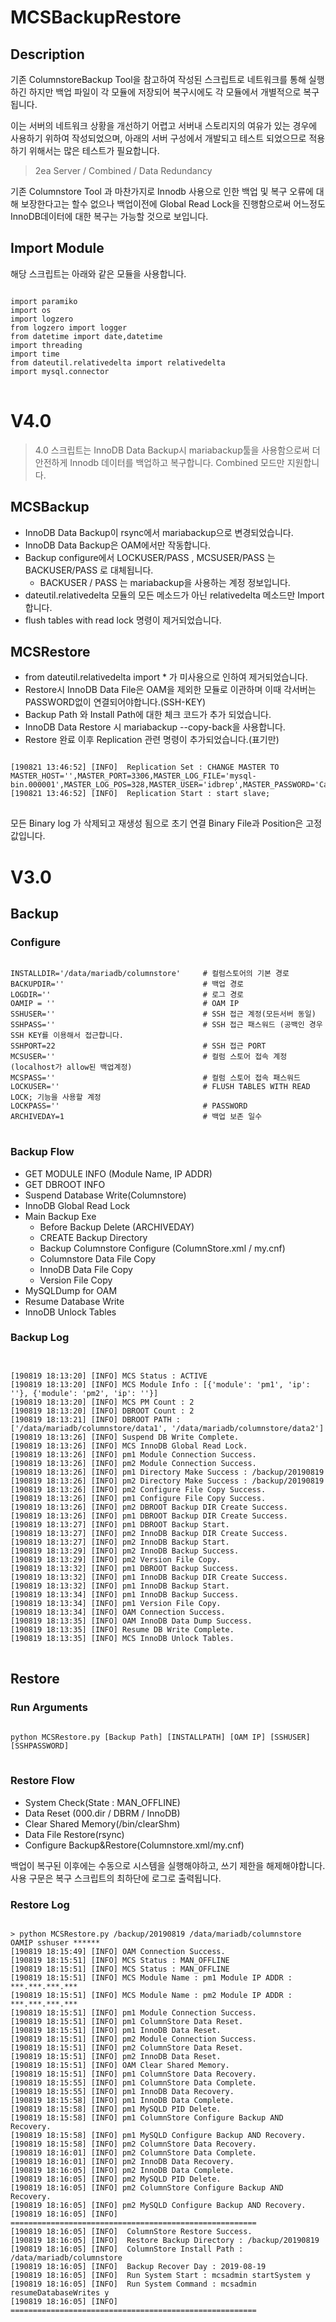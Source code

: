 # MCSBackupRestore
## Description
기존 ColumnstoreBackup Tool을 참고하여 작성된 스크립트로 네트워크를 통해 실행하긴 하지만 백업 파일이 각 모듈에 저장되어 복구시에도 각 모듈에서 개별적으로 복구됩니다. 

이는 서버의 네트워크 상황을 개선하기 어렵고 서버내 스토리지의 여유가 있는 경우에 사용하기 위하여 작성되었으며, 아래의 서버 구성에서 개발되고 테스트 되었으므로 적용하기 위해서는 많은 테스트가 필요합니다. 

> 2ea Server / Combined / Data Redundancy

기존 Columnstore Tool 과 마찬가지로 Innodb 사용으로 인한 백업 및 복구 오류에 대해 보장한다고는 할수 없으나 백업이전에 Global Read Lock을 진행함으로써 어느정도 InnoDB데이터에 대한 복구는 가능할 것으로 보입니다.

## Import Module
해당 스크립트는 아래와 같은 모듈을 사용합니다. 
<pre>
<code>
import paramiko
import os
import logzero
from logzero import logger
from datetime import date,datetime
import threading
import time
from dateutil.relativedelta import relativedelta
import mysql.connector
</code>
</pre>
# V4.0
> 4.0 스크립트는 InnoDB Data Backup시 mariabackup툴을 사용함으로써 더 안전하게 Innodb 데이터를 백업하고 복구합니다.
> Combined 모드만 지원합니다.
## MCSBackup
+ InnoDB Data Backup이 rsync에서 mariabackup으로 변경되었습니다. 
+ InnoDB Data Backup은 OAM에서만 작동합니다. 
+ Backup configure에서 LOCKUSER/PASS , MCSUSER/PASS 는 BACKUSER/PASS 로 대체됩니다.
  + BACKUSER / PASS 는 mariabackup을 사용하는 계정 정보입니다.
+ dateutil.relativedelta 모듈의 모든 메소드가 아닌 relativedelta 메소드만 Import 합니다.
+ flush tables with read lock 명령이 제거되었습니다. 

## MCSRestore
+ from dateutil.relativedelta import * 가 미사용으로 인하여 제거되었습니다.
+ Restore시 InnoDB Data File은 OAM을 제외한 모듈로 이관하며 이때 각서버는 PASSWORD없이 연결되어야합니다.(SSH-KEY)
+ Backup Path 와 Install Path에 대한 체크 코드가 추가 되었습니다. 
+ InnoDB Data Restore 시 mariabackup --copy-back을 사용합니다. 
+ Restore 완료 이후 Replication 관련 명령이 추가되었습니다.(표기만)
<pre>
<code>
[190821 13:46:52] [INFO]  Replication Set : CHANGE MASTER TO MASTER_HOST='',MASTER_PORT=3306,MASTER_LOG_FILE='mysql-bin.000001',MASTER_LOG_POS=328,MASTER_USER='idbrep',MASTER_PASSWORD='Calpont1';
[190821 13:46:52] [INFO]  Replication Start : start slave;
</code>
</pre>
모든 Binary log 가 삭제되고 재생성 됨으로 초기 연결 Binary File과 Position은 고정값입니다. 


# V3.0
## Backup
### Configure
<pre>
<code>
INSTALLDIR='/data/mariadb/columnstore'     # 컬럼스토어의 기본 경로
BACKUPDIR=''                               # 백업 경로
LOGDIR=''                                  # 로그 경로
OAMIP = ''                                 # OAM IP
SSHUSER=''                                 # SSH 접근 계정(모든서버 동일)
SSHPASS=''                                 # SSH 접근 패스워드 (공백인 경우 SSH KEY를 이용해서 접근합니다.
SSHPORT=22                                 # SSH 접근 PORT
MCSUSER=''                                 # 컬럼 스토어 접속 계정(localhost가 allow된 백업계정)
MCSPASS=''                                 # 컬럼 스토어 접속 패스워드
LOCKUSER=''                                # FLUSH TABLES WITH READ LOCK; 기능을 사용할 계정
LOCKPASS=''                                # PASSWORD
ARCHIVEDAY=1                               # 백업 보존 일수
</code>
</pre>

### Backup Flow
+ GET MODULE INFO (Module Name, IP ADDR)
+ GET DBROOT INFO
+ Suspend Database Write(Columnstore)
+ InnoDB Global Read Lock
+ Main Backup Exe
  + Before Backup Delete (ARCHIVEDAY)
  + CREATE Backup Directory
  + Backup Columnstore Configure (ColumnStore.xml / my.cnf)
  + Columnstore Data File Copy
  + InnoDB Data File Copy
  + Version File Copy
+ MySQLDump for OAM
+ Resume Database Write
+ InnoDB Unlock Tables

### Backup Log
<pre>
<code>

[190819 18:13:20] [INFO] MCS Status : ACTIVE
[190819 18:13:20] [INFO] MCS Module Info : [{'module': 'pm1', 'ip': ''}, {'module': 'pm2', 'ip': ''}]
[190819 18:13:20] [INFO] MCS PM Count : 2
[190819 18:13:20] [INFO] DBROOT Count : 2
[190819 18:13:21] [INFO] DBROOT PATH : ['/data/mariadb/columnstore/data1', '/data/mariadb/columnstore/data2']
[190819 18:13:26] [INFO] Suspend DB Write Complete.
[190819 18:13:26] [INFO] MCS InnoDB Global Read Lock.
[190819 18:13:26] [INFO] pm1 Module Connection Success.
[190819 18:13:26] [INFO] pm2 Module Connection Success.
[190819 18:13:26] [INFO] pm1 Directory Make Success : /backup/20190819
[190819 18:13:26] [INFO] pm2 Directory Make Success : /backup/20190819
[190819 18:13:26] [INFO] pm2 Configure File Copy Success.
[190819 18:13:26] [INFO] pm1 Configure File Copy Success.
[190819 18:13:26] [INFO] pm2 DBROOT Backup DIR Create Success.
[190819 18:13:26] [INFO] pm1 DBROOT Backup DIR Create Success.
[190819 18:13:27] [INFO] pm1 DBROOT Backup Start.
[190819 18:13:27] [INFO] pm2 InnoDB Backup DIR Create Success.
[190819 18:13:27] [INFO] pm2 InnoDB Backup Start.
[190819 18:13:29] [INFO] pm2 InnoDB Backup Success.
[190819 18:13:29] [INFO] pm2 Version File Copy.
[190819 18:13:32] [INFO] pm1 DBROOT Backup Success.
[190819 18:13:32] [INFO] pm1 InnoDB Backup DIR Create Success.
[190819 18:13:32] [INFO] pm1 InnoDB Backup Start.
[190819 18:13:34] [INFO] pm1 InnoDB Backup Success.
[190819 18:13:34] [INFO] pm1 Version File Copy.
[190819 18:13:34] [INFO] OAM Connection Success.
[190819 18:13:35] [INFO] OAM InnoDB Data Dump Success.
[190819 18:13:35] [INFO] Resume DB Write Complete.
[190819 18:13:35] [INFO] MCS InnoDB Unlock Tables.
</code>
</pre>

## Restore
### Run Arguments
<pre>
<code>
python MCSRestore.py [Backup Path] [INSTALLPATH] [OAM IP] [SSHUSER] [SSHPASSWORD]
</code>
</pre>

### Restore Flow
+ System Check(State : MAN_OFFLINE)
+ Data Reset (000.dir / DBRM / InnoDB)
+ Clear Shared Memory(/bin/clearShm)
+ Data File Restore(rsync)
+ Configure Backup&Restore(Columnstore.xml/my.cnf)

백업이 복구된 이후에는 수동으로 시스템을 실행해야하고, 쓰기 제한을 해제해야합니다. 사용 구문은 복구 스크립트의 최하단에 로그로 출력됩니다. 

### Restore Log
<pre>
<code>
> python MCSRestore.py /backup/20190819 /data/mariadb/columnstore OAMIP sshuser ******
[190819 18:15:49] [INFO] OAM Connection Success.
[190819 18:15:51] [INFO] MCS Status : MAN_OFFLINE
[190819 18:15:51] [INFO] MCS Status : MAN_OFFLINE
[190819 18:15:51] [INFO] MCS Module Name : pm1 Module IP ADDR : ***.***.***.***
[190819 18:15:51] [INFO] MCS Module Name : pm2 Module IP ADDR : ***.***.***.***
[190819 18:15:51] [INFO] pm1 Module Connection Success.
[190819 18:15:51] [INFO] pm1 ColumnStore Data Reset.
[190819 18:15:51] [INFO] pm1 InnoDB Data Reset.
[190819 18:15:51] [INFO] pm2 Module Connection Success.
[190819 18:15:51] [INFO] pm2 ColumnStore Data Reset.
[190819 18:15:51] [INFO] pm2 InnoDB Data Reset.
[190819 18:15:51] [INFO] OAM Clear Shared Memory.
[190819 18:15:51] [INFO] pm1 ColumnStore Data Recovery.
[190819 18:15:55] [INFO] pm1 ColumnStore Data Complete.
[190819 18:15:55] [INFO] pm1 InnoDB Data Recovery.
[190819 18:15:58] [INFO] pm1 InnoDB Data Complete.
[190819 18:15:58] [INFO] pm1 MySQLD PID Delete.
[190819 18:15:58] [INFO] pm1 ColumnStore Configure Backup AND Recovery.
[190819 18:15:58] [INFO] pm1 MySQLD Configure Backup AND Recovery.
[190819 18:15:58] [INFO] pm2 ColumnStore Data Recovery.
[190819 18:16:01] [INFO] pm2 ColumnStore Data Complete.
[190819 18:16:01] [INFO] pm2 InnoDB Data Recovery.
[190819 18:16:05] [INFO] pm2 InnoDB Data Complete.
[190819 18:16:05] [INFO] pm2 MySQLD PID Delete.
[190819 18:16:05] [INFO] pm2 ColumnStore Configure Backup AND Recovery.
[190819 18:16:05] [INFO] pm2 MySQLD Configure Backup AND Recovery.
[190819 18:16:05] [INFO] =======================================================
[190819 18:16:05] [INFO]  ColumnStore Restore Success.
[190819 18:16:05] [INFO]  Restore Backup Directory : /backup/20190819
[190819 18:16:05] [INFO]  ColumnStore Install Path : /data/mariadb/columnstore
[190819 18:16:05] [INFO]  Backup Recover Day : 2019-08-19
[190819 18:16:05] [INFO]  Run System Start : mcsadmin startSystem y
[190819 18:16:05] [INFO]  Run System Command : mcsadmin resumeDatabaseWrites y
[190819 18:16:05] [INFO] =======================================================
</code>
</pre>
